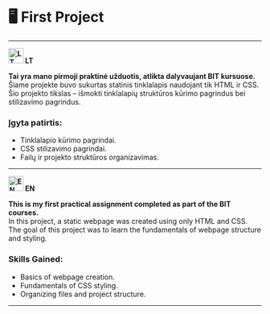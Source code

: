# 🖥️ **First Project**

---

<p>
  <strong><img src="https://upload.wikimedia.org/wikipedia/commons/1/11/Flag_of_Lithuania.svg" alt="LT Flag" width="30"> LT</strong>
</p>

**Tai yra mano pirmoji praktinė užduotis, atlikta dalyvaujant BIT kursuose.**  
Šiame projekte buvo sukurtas statinis tinklalapis naudojant tik HTML ir CSS.  
Šio projekto tikslas – išmokti tinklalapių struktūros kūrimo pagrindus bei stilizavimo pagrindus.

### Įgyta patirtis:
- Tinklalapio kūrimo pagrindai.  
- CSS stilizavimo pagrindai.  
- Failų ir projekto struktūros organizavimas.  

---

<p>
  <strong><img src="https://upload.wikimedia.org/wikipedia/en/a/a4/Flag_of_the_United_States.svg" alt="EN Flag" width="30"> EN</strong>
</p>

**This is my first practical assignment completed as part of the BIT courses.**  
In this project, a static webpage was created using only HTML and CSS.  
The goal of this project was to learn the fundamentals of webpage structure and styling.

### Skills Gained:
- Basics of webpage creation.  
- Fundamentals of CSS styling.  
- Organizing files and project structure.  

---

